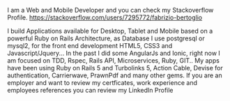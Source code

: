I am a Web and Mobile Developer and you can check my Stackoverflow Profile.
https://stackoverflow.com/users/7295772/fabrizio-bertoglio


I build Applications available for Desktop, Tablet and Mobile based on a powerful Ruby on Rails Architecture, as Database I use postgresql or mysql2, for the front end development HTML5, CSS3 and Javascript/Jquery... In the past I did some AngularJs and Ionic, right now I am focused on TDD, Rspec, Rails API, Microservices, Ruby, GIT..
My apps have been using Ruby on Rails 5 and Turbolinks 5, Action Cable, Devise for authentication, Carrierwave, PrawnPdf and many other gems. If you are an employer and want to review my certficates, work experience and employees references you can review my LinkedIn Profile
